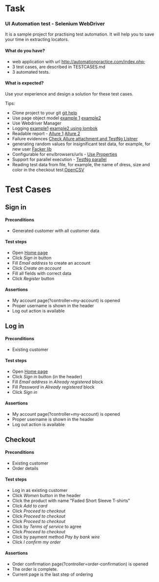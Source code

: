 # Task

### UI Automation test - Selenium WebDriver
It is a sample project for practising test automation. It will help you to save your time in extracting locators.
 
#### What do you have?
- web application with url http://automationpractice.com/index.php;
- 3 test cases, are described in TESTCASES.md 
- 3 automated tests.
 
#### What is expected?
Use your experience and design a solution for these test cases.
 
Tips:
- Clone project to your git [git help](https://herewecode.io/blog/create-repository-github/)
- Use page object model [example 1](https://www.toolsqa.com/selenium-webdriver/page-object-model/)  [example2](https://www.guru99.com/page-object-model-pom-page-factory-in-selenium-ultimate-guide.html)
- Use Webdriver Manager
- Logging [example1](https://www.baeldung.com/java-logging-intro) [example2 using lombok](http://www.javabyexamples.com/lombok-log4j-slf4j-and-other-log-annotations)
- Readable report - [Allure 1](https://www.swtestacademy.com/allure-report-testng/) [Allure 2](https://blog.knoldus.com/test-automation-report-with-allure-and-testng/)
- Failure evidences [Check Allure attachment and TestNg Listner](https://www.seleniumeasy.com/selenium-tutorials/allure-report-example-with-annotations)
- generating random values for insignificant test data, for example, for new user [Facker lib](https://www.baeldung.com/java-faker)
- Configurable for env/browsers/urls - [Use Properties](https://mkyong.com/java/java-properties-file-examples/)
- Support for parallel execution - [TestNg parallel](https://www.toolsqa.com/testng/testng-parallel-execution/)
- Reading test data from file, for example, the name of dress, size and color in the checkout test.[OpenCSV](https://mkyong.com/java/how-to-read-and-parse-csv-file-in-java/)



# Test Cases

## Sign in
#### Preconditions
* Generated customer with all customer data
#### Test steps
* Open [Home page](http://automationpractice.com/index.php)
* Click *Sign in* button
* Fill *Email address* to create an account
* Click *Create an account* 
* Fill all fields with correct data 
* Click *Register* button
#### Assertions
* My account page(?controller=my-account) is opened
* Proper username is shown in the header
* Log out action is available



## Log in
#### Preconditions
* Existing customer
#### Test steps
* Open [Home page](http://automationpractice.com/index.php)
* Click *Sign in* button (in the header)
* Fill *Email address* in _Already registered_ block
* Fill *Password* in _Already registered_ block
* Click *Sign in* 
#### Assertions
* My account page(?controller=my-account) is opened
* Proper username is shown in the header
* Log out action is available

## Checkout
#### Preconditions
* Existing customer
* Order details
#### Test steps
* Log in as existing customer
* Click *Women* button in the header
* Click the product with name "Faded Short Sleeve T-shirts"
* Click *Add to card*
* Click *Proceed to checkout*
* Click *Proceed to checkout*
* Click *Proceed to checkout*
* Click by *Terms of service* to agree
* Click *Proceed to checkout*
* Click by payment method *Pay by bank wire*
* Click *I confirm my order*
#### Assertions
* Order confirmation page(?controller=order-confirmation) is opened
* The order is complete.
* Current page is the last step of ordering 
